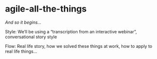 # agile-all-the-things

*And so it begins...*

Style: We’ll be using a “transcription from an interactive webinar”, conversational story style

Flow: Real life story, how we solved these things at work, how to apply to real life things...
